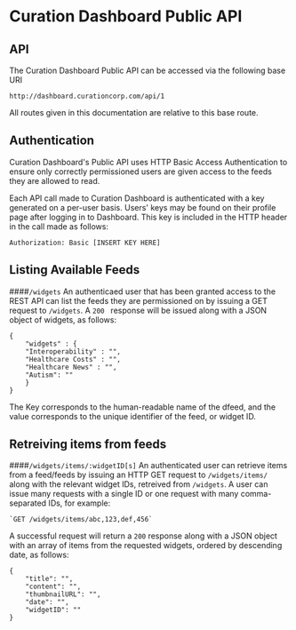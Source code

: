 Curation Dashboard Public API
======
API
---
The Curation Dashboard Public API can be accessed via the following base URI

`http://dashboard.curationcorp.com/api/1`

All routes given in this documentation are relative to this base route. 

Authentication
----
Curation Dashboard's Public API uses HTTP Basic Access Authentication to ensure only correctly permissioned users are given access to the feeds they are allowed to read. 

Each API call made to Curation Dashboard is authenticated with a key generated on a per-user basis. Users' keys may be found on their profile page after logging in to Dashboard. 
This key is included in the HTTP header in the call made as follows: 

```Authorization: Basic [INSERT KEY HERE]```

Listing Available Feeds
----
####`/widgets`
An authenticaed user that has been granted access to the REST API can list the feeds they are permissioned on by issuing a GET request to `/widgets`.  A `200 ` response will be issued along with a JSON object of widgets, as follows: 
```
{
	"widgets" : {
	"Interoperability" : "",
	"Healthcare Costs" : "", 
	"Healthcare News" : "", 
	"Autism": ""
	}
}
```
The Key corresponds to the human-readable name of the dfeed, and the value corresponds to the unique identifier of the feed, or widget ID. 

Retreiving items from feeds
----
####`/widgets/items/:widgetID[s]`
An authenticated user can retrieve items from a feed/feeds by issuing an HTTP GET request to `/widgets/items/` along with the relevant widget IDs, retreived from `/widgets`. A user can issue many requests with a single ID or one request with many comma-separated IDs, for example: 
   
    `GET /widgets/items/abc,123,def,456`

A successful request will return a `200` response along with a JSON object with an array of items from the requested widgets, ordered by descending date, as follows: 

```
{
	"title": "", 
	"content": "", 
	"thumbnailURL": "",
	"date": "",
	"widgetID": "" 
}
```





